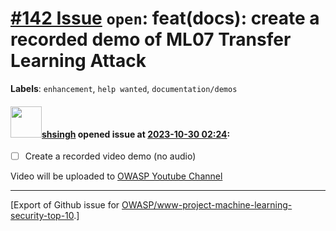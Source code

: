 # [\#142 Issue](https://github.com/OWASP/www-project-machine-learning-security-top-10/issues/142) `open`: feat(docs): create a recorded demo of ML07 Transfer Learning Attack
**Labels**: `enhancement`, `help wanted`, `documentation/demos`


#### <img src="https://avatars.githubusercontent.com/u/412800?v=4" width="50">[shsingh](https://github.com/shsingh) opened issue at [2023-10-30 02:24](https://github.com/OWASP/www-project-machine-learning-security-top-10/issues/142):

- [ ] Create a recorded video demo (no audio)

Video will be uploaded to [OWASP Youtube Channel](https://www.youtube.com/@owasp-mltop10)




-------------------------------------------------------------------------------



[Export of Github issue for [OWASP/www-project-machine-learning-security-top-10](https://github.com/OWASP/www-project-machine-learning-security-top-10).]
